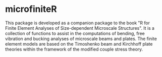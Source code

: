 # microfiniteR
This package is developed as a companion package to the book
    "R for Finite Element Analyses of Size-dependent Microscale Structures".
    It is a collection of functions to assist in the computations of bending,
    free vibration and bucking analyses of microscale beams and plates.
    The finite element models are based on the Timoshenko beam and Kirchhoff plate theories within the framework of the modified couple stress theory.
